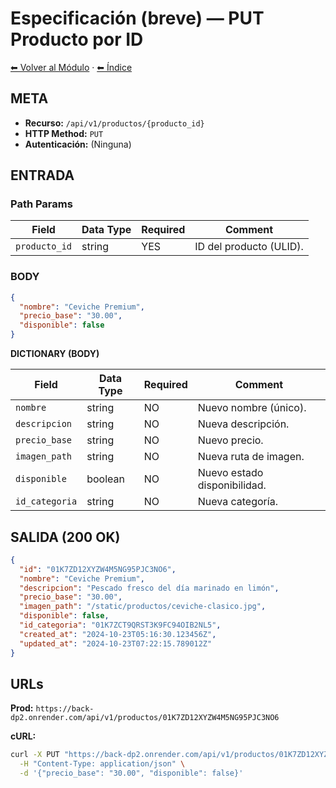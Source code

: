 # Especificación (breve) — PUT Producto por ID

[⬅ Volver al Módulo](../README.md) · [⬅ Índice](../../../README.md)

## META

- **Recurso:** `/api/v1/productos/{producto_id}`
- **HTTP Method:** `PUT`
- **Autenticación:** (Ninguna)

## ENTRADA

### Path Params

| Field | Data Type | Required | Comment |
|-------|-----------|----------|---------|
| `producto_id` | string | YES | ID del producto (ULID). |

### BODY

```json
{
  "nombre": "Ceviche Premium",
  "precio_base": "30.00",
  "disponible": false
}
```

**DICTIONARY (BODY)**

| Field | Data Type | Required | Comment |
|-------|-----------|----------|---------|
| `nombre` | string | NO | Nuevo nombre (único). |
| `descripcion` | string | NO | Nueva descripción. |
| `precio_base` | string | NO | Nuevo precio. |
| `imagen_path` | string | NO | Nueva ruta de imagen. |
| `disponible` | boolean | NO | Nuevo estado disponibilidad. |
| `id_categoria` | string | NO | Nueva categoría. |

## SALIDA (200 OK)

```json
{
  "id": "01K7ZD12XYZW4M5NG95PJC3NO6",
  "nombre": "Ceviche Premium",
  "descripcion": "Pescado fresco del día marinado en limón",
  "precio_base": "30.00",
  "imagen_path": "/static/productos/ceviche-clasico.jpg",
  "disponible": false,
  "id_categoria": "01K7ZCT9QRST3K9FC94OIB2NL5",
  "created_at": "2024-10-23T05:16:30.123456Z",
  "updated_at": "2024-10-23T07:22:15.789012Z"
}
```

## URLs

**Prod:** `https://back-dp2.onrender.com/api/v1/productos/01K7ZD12XYZW4M5NG95PJC3NO6`

**cURL:**
```bash
curl -X PUT "https://back-dp2.onrender.com/api/v1/productos/01K7ZD12XYZW4M5NG95PJC3NO6" \
  -H "Content-Type: application/json" \
  -d '{"precio_base": "30.00", "disponible": false}'
```
